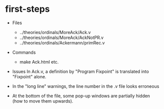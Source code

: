 # first-steps



   -  Files
   
       - ../theories/ordinals/MoreAck/Ack.v
       - ../theories/ordinals/MoreAck/AckNotPR.v
       - ../theories/ordinals/Ackermann/primRec.v
       
   - Commands
  
       - make Ack.html etc.       

       
   - Issues
      In Ack.v, a definition by "Program Fixpoint" is translated into "Fixpoint" alone.
   
   - In the "long line" warnings, the line number in the .v file looks erroneous

   - At the bottom of the file, some pop-up windows are partially hidden (how to move them upwards).